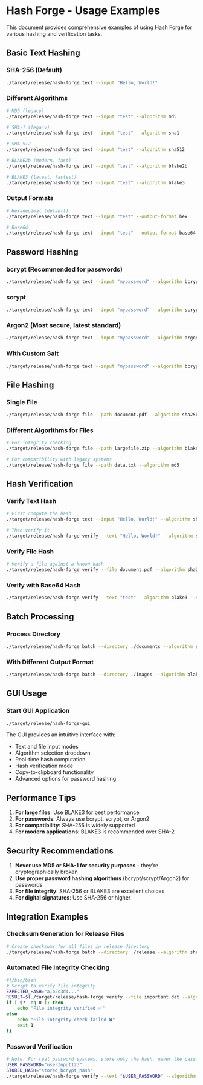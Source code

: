 # Hash Forge - Usage Examples

This document provides comprehensive examples of using Hash Forge for various hashing and verification tasks.

## Basic Text Hashing

### SHA-256 (Default)

```bash
./target/release/hash-forge text --input "Hello, World!"
```

### Different Algorithms

```bash
# MD5 (legacy)
./target/release/hash-forge text --input "test" --algorithm md5

# SHA-1 (legacy)
./target/release/hash-forge text --input "test" --algorithm sha1

# SHA-512
./target/release/hash-forge text --input "test" --algorithm sha512

# BLAKE2b (modern, fast)
./target/release/hash-forge text --input "test" --algorithm blake2b

# BLAKE3 (latest, fastest)
./target/release/hash-forge text --input "test" --algorithm blake3
```

### Output Formats

```bash
# Hexadecimal (default)
./target/release/hash-forge text --input "test" --output-format hex

# Base64
./target/release/hash-forge text --input "test" --output-format base64
```

## Password Hashing

### bcrypt (Recommended for passwords)

```bash
./target/release/hash-forge text --input "mypassword" --algorithm bcrypt
```

### scrypt

```bash
./target/release/hash-forge text --input "mypassword" --algorithm scrypt
```

### Argon2 (Most secure, latest standard)

```bash
./target/release/hash-forge text --input "mypassword" --algorithm argon2
```

### With Custom Salt

```bash
./target/release/hash-forge text --input "mypassword" --algorithm bcrypt --salt "customsalt123"
```

## File Hashing

### Single File

```bash
./target/release/hash-forge file --path document.pdf --algorithm sha256
```

### Different Algorithms for Files

```bash
# For integrity checking
./target/release/hash-forge file --path largefile.zip --algorithm blake3

# For compatibility with legacy systems
./target/release/hash-forge file --path data.txt --algorithm md5
```

## Hash Verification

### Verify Text Hash

```bash
# First compute the hash
./target/release/hash-forge text --input "Hello, World!" --algorithm sha256

# Then verify it
./target/release/hash-forge verify --text "Hello, World!" --algorithm sha256 --expected-hash dffd6021bb2bd5b0af676290809ec3a53191dd81c7f70a4b28688a362182986f
```

### Verify File Hash

```bash
# Verify a file against a known hash
./target/release/hash-forge verify --file document.pdf --algorithm sha256 --expected-hash a1b2c3d4e5f6...
```

### Verify with Base64 Hash

```bash
./target/release/hash-forge verify --text "test" --algorithm blake3 --expected-hash "base64encodedvalue="
```

## Batch Processing

### Process Directory

```bash
./target/release/hash-forge batch --directory ./documents --algorithm sha256
```

### With Different Output Format

```bash
./target/release/hash-forge batch --directory ./images --algorithm blake3 --output-format base64
```

## GUI Usage

### Start GUI Application

```bash
./target/release/hash-forge-gui
```

The GUI provides an intuitive interface with:

- Text and file input modes
- Algorithm selection dropdown
- Real-time hash computation
- Hash verification mode
- Copy-to-clipboard functionality
- Advanced options for password hashing

## Performance Tips

1. **For large files**: Use BLAKE3 for best performance
2. **For passwords**: Always use bcrypt, scrypt, or Argon2
3. **For compatibility**: SHA-256 is widely supported
4. **For modern applications**: BLAKE3 is recommended over SHA-2

## Security Recommendations

1. **Never use MD5 or SHA-1 for security purposes** - they're cryptographically broken
2. **Use proper password hashing algorithms** (bcrypt/scrypt/Argon2) for passwords
3. **For file integrity**: SHA-256 or BLAKE3 are excellent choices
4. **For digital signatures**: Use SHA-256 or higher

## Integration Examples

### Checksum Generation for Release Files

```bash
# Create checksums for all files in release directory
./target/release/hash-forge batch --directory ./release --algorithm sha256 > checksums.txt
```

### Automated File Integrity Checking

```bash
#!/bin/bash
# Script to verify file integrity
EXPECTED_HASH="a1b2c3d4..."
RESULT=$(./target/release/hash-forge verify --file important.dat --algorithm sha256 --expected-hash $EXPECTED_HASH)
if [ $? -eq 0 ]; then
    echo "File integrity verified ✅"
else
    echo "File integrity check failed ❌"
    exit 1
fi
```

### Password Verification

```bash
# Note: For real password systems, store only the hash, never the password
USER_PASSWORD="userInput123"
STORED_HASH="stored_bcrypt_hash"
./target/release/hash-forge verify --text "$USER_PASSWORD" --algorithm bcrypt --expected-hash "$STORED_HASH"
```
